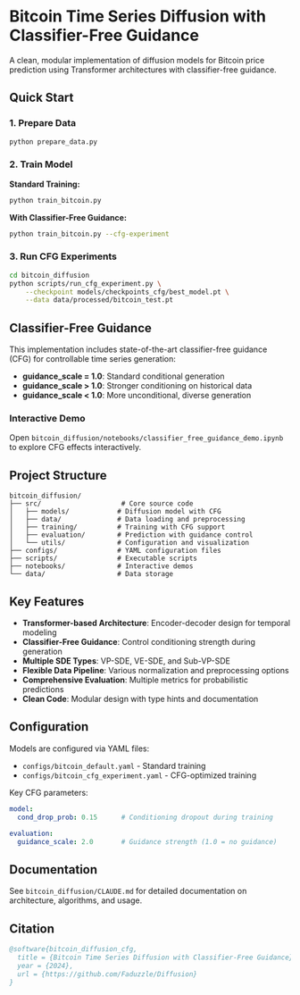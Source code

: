 # Bitcoin Time Series Diffusion with Classifier-Free Guidance

A clean, modular implementation of diffusion models for Bitcoin price prediction using Transformer architectures with classifier-free guidance.

## Quick Start

### 1. Prepare Data
```bash
python prepare_data.py
```

### 2. Train Model

**Standard Training:**
```bash
python train_bitcoin.py
```

**With Classifier-Free Guidance:**
```bash
python train_bitcoin.py --cfg-experiment
```

### 3. Run CFG Experiments
```bash
cd bitcoin_diffusion
python scripts/run_cfg_experiment.py \
    --checkpoint models/checkpoints_cfg/best_model.pt \
    --data data/processed/bitcoin_test.pt
```

## Classifier-Free Guidance

This implementation includes state-of-the-art classifier-free guidance (CFG) for controllable time series generation:

- **guidance_scale = 1.0**: Standard conditional generation
- **guidance_scale > 1.0**: Stronger conditioning on historical data
- **guidance_scale < 1.0**: More unconditional, diverse generation

### Interactive Demo
Open `bitcoin_diffusion/notebooks/classifier_free_guidance_demo.ipynb` to explore CFG effects interactively.

## Project Structure

```
bitcoin_diffusion/
├── src/                    # Core source code
│   ├── models/            # Diffusion model with CFG
│   ├── data/              # Data loading and preprocessing  
│   ├── training/          # Training with CFG support
│   ├── evaluation/        # Prediction with guidance control
│   └── utils/             # Configuration and visualization
├── configs/               # YAML configuration files
├── scripts/               # Executable scripts
├── notebooks/             # Interactive demos
└── data/                  # Data storage
```

## Key Features

- **Transformer-based Architecture**: Encoder-decoder design for temporal modeling
- **Classifier-Free Guidance**: Control conditioning strength during generation
- **Multiple SDE Types**: VP-SDE, VE-SDE, and Sub-VP-SDE
- **Flexible Data Pipeline**: Various normalization and preprocessing options
- **Comprehensive Evaluation**: Multiple metrics for probabilistic predictions
- **Clean Code**: Modular design with type hints and documentation

## Configuration

Models are configured via YAML files:

- `configs/bitcoin_default.yaml` - Standard training
- `configs/bitcoin_cfg_experiment.yaml` - CFG-optimized training

Key CFG parameters:
```yaml
model:
  cond_drop_prob: 0.15      # Conditioning dropout during training

evaluation:
  guidance_scale: 2.0       # Guidance strength (1.0 = no guidance)
```

## Documentation

See `bitcoin_diffusion/CLAUDE.md` for detailed documentation on architecture, algorithms, and usage.

## Citation

```bibtex
@software{bitcoin_diffusion_cfg,
  title = {Bitcoin Time Series Diffusion with Classifier-Free Guidance},
  year = {2024},
  url = {https://github.com/Faduzzle/Diffusion}
}
```